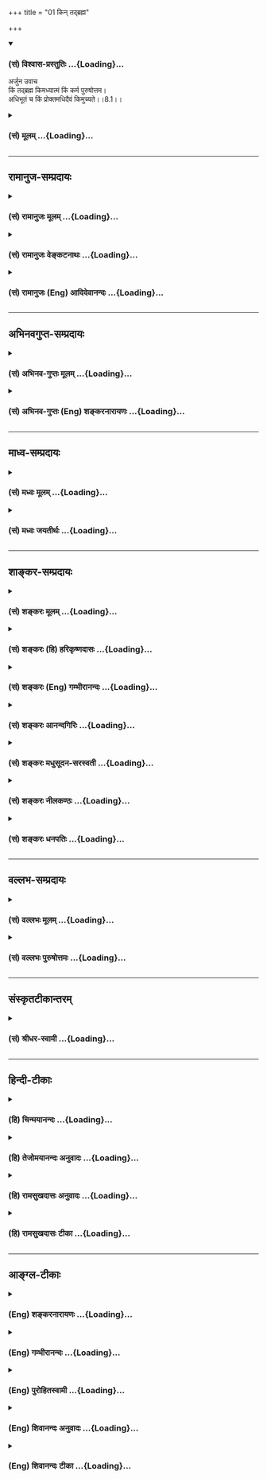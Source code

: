 +++
title = "01 किन् तद्ब्रह्म"

+++
<div class="js_include" newlevelforh1="3" title="(सं) विश्वास-प्रस्तुतिः" unfilled url="/purANam_vaiShNavam/mahAbhAratam/06-bhIShma-parva/03-bhagavad-gItA-parva/saMskRtam/vishvAsa-prastutiH/08_axara-para-brahma-yo/01_kin_tadbrahma.md">
<details open><summary><h3>(सं) विश्वास-प्रस्तुतिः ...{Loading}...</h3></summary>

अर्जुन उवाच  
किं तद्ब्रह्म किमध्यात्मं किं कर्म पुरुषोत्तम।  
अधिभूतं च किं प्रोक्तमधिदैवं किमुच्यते।।8.1।।
</details>
</div>
<div class="js_include collapsed" newlevelforh1="3" title="(सं) मूलम्" unfilled url="/purANam_vaiShNavam/mahAbhAratam/06-bhIShma-parva/03-bhagavad-gItA-parva/saMskRtam/mUlam/08_axara-para-brahma-yo/01_kin_tadbrahma.md">
<details><summary><h3>(सं) मूलम् ...{Loading}...</h3></summary>

अर्जुन उवाच  
किं तद्ब्रह्म किमध्यात्मं किं कर्म पुरुषोत्तम।  
अधिभूतं च किं प्रोक्तमधिदैवं किमुच्यते।।8.1।।
</details>
</div>


_________________
## रामानुज-सम्प्रदायः
<div class="js_include collapsed" newlevelforh1="3" title="(सं) रामानुजः मूलम्" unfilled url="/purANam_vaiShNavam/mahAbhAratam/06-bhIShma-parva/03-bhagavad-gItA-parva/saMskRtam/rAmAnujaH/mUlam/08_axara-para-brahma-yo/01_kin_tadbrahma.md">
<details><summary><h3>(सं) रामानुजः मूलम् ...{Loading}...</h3></summary>

।।8.1।। अर्जुन उवाच -- जरामरणमोक्षाय भगवन्तम् आश्रित्य यतमानानां
ज्ञातव्यतया उक्तं **तद् ब्रह्म अध्यात्मं** च कर्म च **किम्** इति
वक्तव्यम् ऐश्वर्यार्थिनां ज्ञातव्यम् **अधिभूतम् अधिदैवं च किं** त्रयाणां
ज्ञातव्यः अधियज्ञशब्दनिर्दिष्टश्च **कः** तस्य च अधियज्ञभावः कथं
**प्रयाणकाले** च एभिः त्रिभिः **नियतात्मभिः कथं ज्ञेयः असि।**

</details>
</div>
<div class="js_include collapsed" newlevelforh1="3" title="(सं) रामानुजः वेङ्कटनाथः" unfilled url="/purANam_vaiShNavam/mahAbhAratam/06-bhIShma-parva/03-bhagavad-gItA-parva/saMskRtam/rAmAnujaH/venkaTanAthaH/08_axara-para-brahma-yo/01_kin_tadbrahma.md">
<details><summary><h3>(सं) रामानुजः वेङ्कटनाथः ...{Loading}...</h3></summary>

  
  
।।8.1।। सङ्गतिदर्शनायाह -- सप्तम इति। परस्य ब्रह्मणो
वासुदेवस्योपास्यत्वमिति -- मय्यासक्तमनाः \[7।1\] इत्यादेरथः तत्रैव
ह्युपासनं प्रस्तुतम्। तच्छेषतया चान्यत्सर्वमिहोच्यते। तस्यैव
प्रपञ्चनम्अहं सर्वस्य प्रभवः \[10।8\]वासुदेवः सर्वं \[7।19\]चतुर्विधा
भजन्ते माम् \[7।16\] इत्यादिभिः परस्तात्क्रियत इति
भावः। परस्येत्यादिभिरुपहितब्रह्मव्योमातीतादिपक्षप्रतिक्षेपः।
ब्रह्मशब्दस्य विशेषशब्दसमभिव्याहाराद्देवतान्तरव्यावृत्तिः।
वासुदेवशब्देनात्रावतारविशेषो वा
विवक्षितः। निखिलेत्यादिभिरुपास्यत्वपरब्रह्मत्वोपयुक्ताकारकथनम्। निखिलचेतनाचेतनवस्तुशेषित्वमितिभूमिरापः
\[7।4\] इत्यादेः श्लोकद्वयस्यार्थः। निखिलशब्देन
कार्यकारणादिरूपावस्थासङ्ग्रहात् कार्यभूतब्रह्मरुद्रादेरपि क्रोडीकारः।
कारणत्वम्एतद्योनीनि \[7।6\] इति श्लोकस्यार्थः। मत्तः परतरं नान्यत्
\[7।7\] इत्युक्तस्य परत्वस्यमामेभ्यः परम् \[7।13\] इत्यत्रोपयुक्ततया
तत्रैवोदाहर्तुमत्र तदतिक्रमेणमयि सर्वम् \[7।7\]
इत्याद्युक्ताधारत्वोपादानम्। रसोऽहम् \[7।8\] इत्यादिसामानाधिकरण्यफलितं
सर्वशब्दवाच्यत्वम्। तत्र हेतुराधारत्वादिविशेषसिद्धं सर्वशरीरकत्वम्। एवं
शेषित्वाद्यनुवादेन
वक्ष्यमाणतत्तदधिकारिप्राप्यवस्तुविशेषसामानाधिकरण्यस्यापि
शरीरात्मभावहेतुकत्वं दर्शितम्। मत्त एवेति तान्विद्धि \[7।12\] इत्यादिषु
प्रवृत्तितादधीन्यस्यापि विवक्षितत्वात्सिद्धं
सर्वनियन्तृत्वम्। सवश्चेत्यनेनानिर्दिष्टानामन्येषां च आभिप्रायिकाणां
सङ्ग्रहः। तस्यैवेत्यवधारणेननान्यत्किञ्चिदस्ति \[7।7\] इत्यस्यार्थ
उक्तः। त्रिभिर्गुणमयैः \[7।13\] इति श्लोकस्य
सार्धस्यार्थःसत्त्वेत्यादिनोक्तः। मामेव \[7।14\] इत्याद्युक्तप्रपत्तेः
सुकृतविशेषहेतुकत्वम्। जनाः सुकृतिनः \[7।16\] इत्यनेन
दर्शितमाहअत्युत्कृष्टसुकृतेति। न मां दुष्कृतिनः \[7।15\] इत्यादेः
पूर्वोक्ततिरोधानप्रकारविशेषकथनरूपत्वात्सुकृतिप्रशंसाशेषत्वाच्च
तदर्थोऽत्र पृथङ्गोपात्तः। चतुर्विधाः \[7।16\]
इत्यादिकंसुकृततारतम्येनेत्यादिनाऽनुसंहितम्। उपासकभेदं चेत्यन्वयः। तेषां
ज्ञानी \[7।17\] इत्यादेः श्लोकद्वयस्यार्थोभगवन्तमित्यादिनोक्तः। बहूनां
जन्मनाम् \[7।19\] इत्यादिनासर्गे यान्ति परन्तप \[7।27\] इत्यन्तेन
सिद्धमाहदुर्लभत्वमिति। येषां तु \[7।28\] इत्यादेरध्यायशेषस्य अर्थमाह --
एषां त्रयाणामिति। ज्ञातव्यमिह सिद्धरूपं विवक्षितम्। उपादेयं अनुष्ठेयम्।
एतेनस्वयाथात्म्यम् \[गी.सं.11\] इत्यादिसङ्ग्रहश्लोकस्यार्थोऽपि
प्रपञ्चितः। अयं त्वष्टमस्य
सङ्ग्रहःऐश्वर्याक्षरयाथात्म्यभगवच्चरणार्थिनाम्। वेद्योपादेयभावानामष्टमे
भेद उच्यते \[गी.सं.12\] इति। अत्र
भेदोक्तेरध्यायार्थत्वात्स्वरूपप्रस्तावः प्रागेव कृत इति
दर्शितम्। ,प्रस्तुतप्रपञ्चनमिति सङ्गतिमाह -- इदानीमिति।
जीवस्वरूपादिज्ञातव्यस्योपासनाद्यनुष्ठेयस्य च भेदजिज्ञासयाऽर्जुन उवाच --
किं तदिति। आर्तो जिज्ञासुः \[7।16\] इत्यादिना
प्रागेवाधिकारित्रयस्योक्तत्वात्जरामरणमोक्षाय \[7।29\] इत्यादिषु
यच्छब्दावृत्तिसामर्थ्यादर्थस्वभावाच्चाधिकारिभेदस्तेषां
ज्ञातव्योपादेयवस्तुप्रतिनियमश्चार्जुनेन ज्ञातः तत्रैव विशेषबुभुत्सयाऽय
प्रश्नः। वक्ष्यते च विशेषः। ततश्चकिं तद्ब्रह्म
इत्यर्धमक्षरयाथात्म्यार्थिविषयम् अधिभूते च
इत्यर्धमैश्वर्यार्थिविषयम्अधियज्ञः इति श्लोकस्तु अर्थस्वभावात् त्रयाणां
साधारण इति विविनक्ति -- जरामरणेति। कथमिति प्रकारप्रश्नेअधियज्ञभाव
इत्यर्थलब्धम्। अत्र इत्येतच्छब्दः शास्त्रसन्निध्युपाधिकः तच्चोत्तरग्रन्थे
व्याख्यास्यति -- अत्र इन्द्रादौ मम देहभूते इति। अस्मिन् इतीदंशब्दस्तु
स्वप्रत्यक्षसन्निध्युपाधिकः प्रत्यक्षा हीन्द्रादयोऽपि प्रष्टुरर्जुनस्य।
एतच्छब्देदंशब्दयोश्चैकस्मिन्वाक्ये सामानाधिकरण्येन प्रयोगो दृश्यते -- स
एष द्वाभ्यां दर्शनीभ्यां विराड्भ्यामनयोर्द्वाविंशयोर्द्विवचनयोरयं पुरुषः
प्रतिष्ठितः इत्यादौ। यद्वाअत्र इति यज्ञस्वरूपपरामर्शः नियतात्मत्वं
त्रयाणामपेक्षितम् अत्र बहुवचनमधिकारित्रयपरमित्यभिप्रायेणोक्तम् --
एभिस्त्रिभिरिति।

</details>
</div>
<div class="js_include collapsed" newlevelforh1="3" title="(सं) रामानुजः (Eng) आदिदेवानन्दः" unfilled url="/purANam_vaiShNavam/mahAbhAratam/06-bhIShma-parva/03-bhagavad-gItA-parva/saMskRtam/rAmAnujaH/english/AdidevAnandaH/08_axara-para-brahma-yo/01_kin_tadbrahma.md">
<details><summary><h3>(सं) रामानुजः (Eng) आदिदेवानन्दः ...{Loading}...</h3></summary>

8.1 8.2 Arjuna said What are that brahman, Adhyatma and Karma which have
been mentioned as what should be known by those who aspire for release
from old age and death while they take refuge with the Lord; What are
Adhibuta and Adhidaiva, which should be known by the aspirants for
wealth; Who is Adhiyajna that is to be known by the three groups as
their dying hour. In what manner are You to be known by these three
groups who are self-controlled;

</details>
</div>


_________________
## अभिनवगुप्त-सम्प्रदायः
<div class="js_include collapsed" newlevelforh1="3" title="(सं) अभिनव-गुप्तः मूलम्" unfilled url="/purANam_vaiShNavam/mahAbhAratam/06-bhIShma-parva/03-bhagavad-gItA-parva/saMskRtam/abhinava-guptaH/mUlam/08_axara-para-brahma-yo/01_kin_tadbrahma.md">
<details><summary><h3>(सं) अभिनव-गुप्तः मूलम् ...{Loading}...</h3></summary>

।।8.1 -- 8.2।। ते ब्रह्म तद्विदुः इत्यादिना यत् भगवता उपक्षिप्तं तत्
प्रश्ननवकपूर्वकं +++(S पूर्वं)+++ निर्णयति ( निर्णाययति N निर्वर्णयति) --किं
तद् ब्रह्मेति। अधियज्ञ इति। अधियज्ञः कथम् \[कश्च\] कोऽत्र देहे तिष्ठति
इति शेषः।

</details>
</div>
<div class="js_include collapsed" newlevelforh1="3" title="(सं) अभिनव-गुप्तः (Eng) शङ्करनारायणः" unfilled url="/purANam_vaiShNavam/mahAbhAratam/06-bhIShma-parva/03-bhagavad-gItA-parva/saMskRtam/abhinava-guptaH/english/shankaranArAyaNaH/08_axara-para-brahma-yo/01_kin_tadbrahma.md">
<details><summary><h3>(सं) अभिनव-गुप्तः (Eng) शङ्करनारायणः ...{Loading}...</h3></summary>

8.1 See Comment under 8.2

</details>
</div>


_________________
## माध्व-सम्प्रदायः
<div class="js_include collapsed" newlevelforh1="3" title="(सं) मध्वः मूलम्" unfilled url="/purANam_vaiShNavam/mahAbhAratam/06-bhIShma-parva/03-bhagavad-gItA-parva/saMskRtam/madhvaH/mUlam/08_axara-para-brahma-yo/01_kin_tadbrahma.md">
<details><summary><h3>(सं) मध्वः मूलम् ...{Loading}...</h3></summary>

।।8.1 -- 8.2।। नमः श्रीमते कृष्णाय। ँ़
मरणकालकर्त्तव्यगत्याद्यस्मिन्नध्याय उपदिशति।

</details>
</div>
<div class="js_include collapsed" newlevelforh1="3" title="(सं) मध्वः जयतीर्थः" unfilled url="/purANam_vaiShNavam/mahAbhAratam/06-bhIShma-parva/03-bhagavad-gItA-parva/saMskRtam/madhvaH/jayatIrthaH/08_axara-para-brahma-yo/01_kin_tadbrahma.md">
<details><summary><h3>(सं) मध्वः जयतीर्थः ...{Loading}...</h3></summary>

।।8.1 -- 8.2।। अध्यायस्यावान्तरप्रतिपाद्यमर्थमाह -- **मरणे**ति। गम्यत इति
गतिः। आदिपदेन मार्गादिकम्। मरणकालकर्तव्यं च गतिश्च ते आदी यस्य
तत्तथोक्तम्। कर्तव्यस्मरणविषयत्वगम्यत्वादिरूपो भगवन्महिमैव वर्ण्यत इति
षट्कान्तर्भावसिद्धिः। उक्तव्याख्यानपूर्वकमिति चोपस्कर्तव्यम्
तेनानन्तर्यलक्षणाऽपि सङ्गतिः सिद्धा तत्प्रसङ्गेनैव
मरणकालकर्तव्याद्युपदेशात्।

</details>
</div>


_________________
## शाङ्कर-सम्प्रदायः
<div class="js_include collapsed" newlevelforh1="3" title="(सं) शङ्करः मूलम्" unfilled url="/purANam_vaiShNavam/mahAbhAratam/06-bhIShma-parva/03-bhagavad-gItA-parva/saMskRtam/shankaraH/mUlam/08_axara-para-brahma-yo/01_kin_tadbrahma.md">
<details><summary><h3>(सं) शङ्करः मूलम् ...{Loading}...</h3></summary>

।।8.1 -- 8.2।। --,ते ब्रह्म तद्विदुः कृत्स्नम् (गीता 7।29) इत्यादिना
भगवता अर्जुनस्य प्रश्नबीजानि उपदिष्टानि। अतः तत्प्रश्नार्थम् अर्जुनः
उवाच -- एषां प्रश्नानां यथाक्रमं निर्णयाय श्रीभगवानुवाच
--,**श्रीभगवानुवाच --,**

</details>
</div>
<div class="js_include collapsed" newlevelforh1="3" title="(सं) शङ्करः (हि) हरिकृष्णदासः" unfilled url="/purANam_vaiShNavam/mahAbhAratam/06-bhIShma-parva/03-bhagavad-gItA-parva/saMskRtam/shankaraH/hindI/harikRShNadAsaH/08_axara-para-brahma-yo/01_kin_tadbrahma.md">
<details><summary><h3>(सं) शङ्करः (हि) हरिकृष्णदासः ...{Loading}...</h3></summary>

।।8.1।। ते ब्रह्म तद्विदुः कृत्स्नम् इत्यादि वचनोंसे ( पूर्वाध्यायमें )
भगवान्ने अर्जुनके लिये प्रश्नके बीजोंका उपदेश किया था अतः उन प्रश्नोंको
पूछनेके लिये अर्जुन बोला --, हे पुरुषोत्तम वह ब्रह्मतत्त्व क्या है
अध्यात्म क्या है कर्म क्या है अधिभूत किसको कहते हैं अधिदैव किसको कहते
हैं हे मधुसूदन इस देहमें अधियज्ञ कौन है और कैसे है तथा संयतचित्तवाले
योगियोंद्वारा आप मरणकालमें किस प्रकार जाने जा सकते हैं।

</details>
</div>
<div class="js_include collapsed" newlevelforh1="3" title="(सं) शङ्करः (Eng) गम्भीरानन्दः" unfilled url="/purANam_vaiShNavam/mahAbhAratam/06-bhIShma-parva/03-bhagavad-gItA-parva/saMskRtam/shankaraH/english/gambhIrAnandaH/08_axara-para-brahma-yo/01_kin_tadbrahma.md">
<details><summary><h3>(सं) शङ्करः (Eng) गम्भीरानन्दः ...{Loading}...</h3></summary>

8.1 See Commentary under 8.2.

</details>
</div>
<div class="js_include collapsed" newlevelforh1="3" title="(सं) शङ्करः आनन्दगिरिः" unfilled url="/purANam_vaiShNavam/mahAbhAratam/06-bhIShma-parva/03-bhagavad-gItA-parva/saMskRtam/shankaraH/AnandagiriH/08_axara-para-brahma-yo/01_kin_tadbrahma.md">
<details><summary><h3>(सं) शङ्करः आनन्दगिरिः ...{Loading}...</h3></summary>

।।8.1।। सप्तमाध्यायान्तेयेषां त्वन्तगतं पापम् इत्यादिना येषां
ब्रह्मादीनामनुसंधानमुक्तं यच्च प्रयाणकाले भगवतः स्मरणं दर्शितं तदिदं
जिज्ञासमानः सन्पृच्छतीति प्रश्नसमुदायमवतारयति -- **ते ब्रह्मेति।**
प्रश्नबीजानि तद्विषयभूतानि ब्रह्मादीनि वस्तूनीति यावत्।
बुभुत्सितविषयप्रतिलम्भानन्तरं तेषां प्रश्नद्वारा निर्णयार्थमाह -- **अत
इति।** यदुक्तं ते ब्रह्म तद्विदुरिति तत्किं सोपाधिकं निरुपाधिकं वा
ब्रह्मशब्दस्योभयत्रापि संभवादिति मत्वाह -- **किं तदिति।** यच्चोक्तं
कृत्स्नमध्यात्ममिति तत्रात्मानं देहमधिकृत्य तस्मिन्नधिष्ठाने
तिष्ठतीत्यध्यात्मशब्देन श्रोत्रादिकरणग्रामो वा प्रत्यग्भूतं ब्रह्मैव वा
विवक्षितमित्याह -- **किमध्यात्ममिति।**विज्ञानं यज्ञं तनुते। कर्माणि
तनुतेऽपि च इति श्रुतौ कर्मणो द्वैविध्यनिर्धारणात्कर्म चाखिलमित्यत्र
कीदृक्कर्म गृहीतमिति पृच्छति -- **किमिति।** क्षराक्षराभ्यां
कार्यकारणाभ्यामतीतस्य भगवतो न किंचिद्वेद्यमस्तीति सूचयति --
**पुरुषोत्तमेति।** साधिभूताधिदैवमित्यत्राधिभूतशब्देन पृथिव्यादिषु भूतेषु
वर्तमानं किंचिदेव गृह्यते किंवा समस्तमेव कार्यमिति निर्दिधारयिषया
पृच्छति -- **अधिभूतमिति।** अधिदैवमिति च दैवतविषयमनुध्यानं वा
दैवतेष्वादित्यमण्डलादिषु वर्तमानं चैतन्यं वा जिघृक्षितमिति प्रश्नान्तरं
प्रस्तौति -- **अधिदैवमिति।**

</details>
</div>
<div class="js_include collapsed" newlevelforh1="3" title="(सं) शङ्करः मधुसूदन-सरस्वती" unfilled url="/purANam_vaiShNavam/mahAbhAratam/06-bhIShma-parva/03-bhagavad-gItA-parva/saMskRtam/shankaraH/madhusUdana-sarasvatI/08_axara-para-brahma-yo/01_kin_tadbrahma.md">
<details><summary><h3>(सं) शङ्करः मधुसूदन-सरस्वती ...{Loading}...</h3></summary>

।।8.1।। , चतुर्षु भगवत्प्रियेष्वपि मतोऽधिकं यः प्रभोरुदारपदतः परः समचकार
तं मामयम्।  
  
परोपनिषदर्थदैरमलवाक्यदीपैस्तमो निवार्य परमं भजे तमिह काशिराजं
गुरुम्।। पूर्वाध्यायान्तेते ब्रह्म तद्विदुः कृत्स्नमध्यात्मं कर्म चाखिलम्
इत्यादिना सार्धश्लोकेन सप्त पदार्था ज्ञेयत्वेन भगवता सूत्रितास्तेषां
वृत्तिस्थानीयोऽयमष्टमोऽध्याय आरभ्यते। तत्र सूत्रितानि सप्त वस्तूनि
विशेषतो बुभुत्समानः श्लोकाभ्यामर्जुन उवाच -- तत् ज्ञेयत्वेनोक्तं ब्रह्म
किं सोपाधिकं निरुपाधिकं वा एवमात्मानं देहमधिकृत्य तस्मिन्नधिष्ठाने
तिष्ठतीत्यध्यात्मं किं श्रोत्रादिकरणग्रामो वा प्रत्यक्चैतन्यं वा तथा
कर्म चाखिलमित्यत्र किं कर्म यज्ञरूपमन्यद्वाविज्ञानं यज्ञं तनुते। कर्माणि
तनुतेऽपि च इति श्रुतौ द्वैविध्यश्रवणात्। तव मम च समत्वात्कथं त्वं मां
पृच्छसीति शङ्कामपनुदन्सर्वपुरुषेभ्य उत्तमस्य सर्वज्ञस्य तव न
किंचिदज्ञेयमिति संबोधनेन सूचयति हे पुरुषोत्तमेति। अधिभूतं च किं प्रोक्तं
पृथिव्यादिभूतमधिकृत्य यत्किंचित्कार्यमधिभूतपदेन विवक्षितं किं वा
समस्तमेव कार्यजातम्। चकारः सर्वेषां प्रश्नानां समुच्चयार्थः। अधिदैवं
किमुच्यते देवताविषयमनुध्यानं वा सर्वदैवतेष्वादित्यमण्डलादिष्वनुस्यूतं
चैतन्यं वां।

</details>
</div>
<div class="js_include collapsed" newlevelforh1="3" title="(सं) शङ्करः नीलकण्ठः" unfilled url="/purANam_vaiShNavam/mahAbhAratam/06-bhIShma-parva/03-bhagavad-gItA-parva/saMskRtam/shankaraH/nIlakaNThaH/08_axara-para-brahma-yo/01_kin_tadbrahma.md">
<details><summary><h3>(सं) शङ्करः नीलकण्ठः ...{Loading}...</h3></summary>

।।8.1।। पूर्वस्मिन्नध्याये मायोपहितं ब्रह्म जगत्कारणमुक्तं  
  
तच्चोत्तमानामनुपाधिब्रह्मप्रतिपत्तावुपलक्षणं मध्यमानामुपास्यं चेति मत्वा
प्रतिपत्तव्यं ब्रह्म तद्विषय एकः उपासनाविषयाश्च षट् एवं सप्त
प्रश्नविषयास्ते ब्रह्म तद्विदुरित्यध्यायान्ते सार्धश्लोकेन भगवता
सूत्रितास्तद्वृत्तिरूपोऽयमध्याय आरभ्यते। तत्र सूत्रितानां
ब्रह्मादिशब्दानामर्थं बुभुत्सुरर्जुन उवाच। किं तत्कृत्स्नं ब्रह्मेति
प्रथमः प्रश्नः। शेषः स्पष्टार्थः श्लोकः।

</details>
</div>
<div class="js_include collapsed" newlevelforh1="3" title="(सं) शङ्करः धनपतिः" unfilled url="/purANam_vaiShNavam/mahAbhAratam/06-bhIShma-parva/03-bhagavad-gItA-parva/saMskRtam/shankaraH/dhanapatiH/08_axara-para-brahma-yo/01_kin_tadbrahma.md">
<details><summary><h3>(सं) शङ्करः धनपतिः ...{Loading}...</h3></summary>

।।8.1।। सप्तमाध्यायान्ते ते ब्रह्म तद्विदुरित्यादिसार्धेनार्जुनस्य
प्रश्नबीजानि भगवतोक्तानि अतस्तत्प्रश्नार्थमर्जुन उवाच -- किमित्यादिना।
ते ब्रह्म तद्विदुः कृत्स्त्रमिति यदुक्तं तत्किं सगुणमुत निर्गुणं।
ब्रह्मशब्दस्योभयत्रापि संभवात्। यच्चोक्तं कृत्स्त्रमध्यात्ममिति
तत्रात्मानं देहमधिकृत्य तस्मिन्नाधिष्ठाने तिष्ठतीत्यध्यात्मशब्देन किं
त्वगादीन्द्रियसमुदायो विवक्षित उत प्रत्यगात्मैव। विज्ञानं यज्ञं तनुते।
कर्माणि तनुतेऽपि च इति श्रुतौ कर्मद्वैविध्यश्रवणात्कर्म चाखिलमित्यत्रापि
कीदृक्वकर्म विवक्षितं किं लौकिकमुत वैदिकं यज्ञादि रुपं। पुरुषोत्तमस्य न
किंचिदज्ञातमिति सूचयन्नाह -- पुरुषोत्तमेति। अधिभूतं च किं प्रोक्तं
भूतेष्वाकाशादिषु वर्तमानं किंचिदेव गृह्यते उत सर्वमेव कार्यं। अधिदैवं
किमुच्यते किं देवताविषयमनुध्यानमुतादित्यमण्डलादिषु वर्तमानं चैतन्यम्।

</details>
</div>


_________________
## वल्लभ-सम्प्रदायः
<div class="js_include collapsed" newlevelforh1="3" title="(सं) वल्लभः मूलम्" unfilled url="/purANam_vaiShNavam/mahAbhAratam/06-bhIShma-parva/03-bhagavad-gItA-parva/saMskRtam/vallabhaH/mUlam/08_axara-para-brahma-yo/01_kin_tadbrahma.md">
<details><summary><h3>(सं) वल्लभः मूलम् ...{Loading}...</h3></summary>

।।8.1।। ब्रह्मकर्मादिकं प्राज्ञैर्विज्ञेयं नास्मदादिभिः। इति जिज्ञासया
पार्थः सन्दिहानोऽथ पृच्छति।।1।। अर्जुन उवाच -- किं तद्ब्रह्मेति
द्वाभ्याम्। पूर्वेषां यत् ज्ञेयतयोक्तं तद्ब्रह्म किमध्यात्मं कर्म वा
किमिति वक्तव्यम् अग्रिमाणां च ज्ञेयमधिभूतमधिदैवं च किम्।

</details>
</div>
<div class="js_include collapsed" newlevelforh1="3" title="(सं) वल्लभः पुरुषोत्तमः" unfilled url="/purANam_vaiShNavam/mahAbhAratam/06-bhIShma-parva/03-bhagavad-gItA-parva/saMskRtam/vallabhaH/puruShottamaH/08_axara-para-brahma-yo/01_kin_tadbrahma.md">
<details><summary><h3>(सं) वल्लभः पुरुषोत्तमः ...{Loading}...</h3></summary>

  
  
।।8.1।। पूर्वोक्तब्रह्मकर्मादिरूपजिज्ञासुरर्जुनः। पृष्टवान् स्पष्टमेतस्य
कृष्ण उत्तरमुक्तवान्।।1।।  
  
पूर्वाध्यायान्ते भगवताते ब्रह्म \[7।29\] इत्यादिना समपदार्थज्ञानमुक्तं
भक्तानाम् तत्स्वरूपजिज्ञासुरर्जुनः प्रभुं विज्ञापयामास -- अर्जुन उवाच
किं तद्ब्रह्मेति द्वयेन। हे पुरुषोत्तम तद्ब्रह्म यदुक्तं तत्किम्
अध्यात्मं किं कर्म किं च पुनः अधिभूतं किं प्रोक्तं च पुनः अधिदैवं
किमुच्यते अधियज्ञः यज्ञाधिष्ठाता फलदाता कः। अत्र उक्तप्रकारेषु कथं केन
प्रकारेण नियतात्मभिरनन्यैकपरिचित्तैर्ज्ञेयोऽसि। हे मधुसूदन
सर्वानिष्टनिवर्तक अस्मिन् देहे प्रयाणकाले अन्तकाले कथं केन प्रकारेण
ज्ञेयोऽसि। अत्रायं भावः -- पुरुषोत्तमेति सम्बोधनेन त्वमेव पुरुषोत्तमः
त्वत्तः पराभावात्। कथं तद्ब्रह्मेत्युक्तम् आधिदैविकं तु त्वत्स्वरूपमेव
अतस्त्वत्तोऽन्याधिदैवं किम् अध्यात्माद**यस्तु৷৷৷৷৷৷৷৷৷৷৷৷৷৷৷৷.** हीना एव
तेषां ज्ञानं किं प्रयोजनकम् सेवा च कथं कार्या इत्यादिव्यञ्जितम्।
मधुसूदनेति सम्बोधनेन त्वदीयानां मरणादिभयाभावे तत्समये त्वं कथं
स्वज्ञानमुक्तवानिति ज्ञापितमिति भावः।

</details>
</div>


_________________
## संस्कृतटीकान्तरम्
<div class="js_include collapsed" newlevelforh1="3" title="(सं) श्रीधर-स्वामी" unfilled url="/purANam_vaiShNavam/mahAbhAratam/06-bhIShma-parva/03-bhagavad-gItA-parva/saMskRtam/shrIdhara-svAmI/08_axara-para-brahma-yo/01_kin_tadbrahma.md">
<details><summary><h3>(सं) श्रीधर-स्वामी ...{Loading}...</h3></summary>

।।8.1।। ब्रह्मकर्माधिभूतादि विदुः कृष्णैकचेतसः। इत्युक्तं ब्रह्मकर्मादि
स्पष्टमष्टम उच्यते।।1।।  
  
पूर्वाध्यायान्ते भगवतोपक्षिप्तानां ब्रह्माध्यात्मादिसप्तानां पदार्थानां
तत्त्वं जिज्ञासुरर्जुन उवाच **-- किं तद्ब्रह्मेति द्वाभ्याम्।**
स्पष्टोऽर्थः।

</details>
</div>


_________________
## हिन्दी-टीकाः
<div class="js_include collapsed" newlevelforh1="3" title="(हि) चिन्मयानन्दः" unfilled url="/purANam_vaiShNavam/mahAbhAratam/06-bhIShma-parva/03-bhagavad-gItA-parva/hindI/chinmayAnandaH/08_axara-para-brahma-yo/01_kin_tadbrahma.md">
<details><summary><h3>(हि) चिन्मयानन्दः ...{Loading}...</h3></summary>

।।8.1।। No commentary.

</details>
</div>
<div class="js_include collapsed" newlevelforh1="3" title="(हि) तेजोमयानन्दः अनुवादः" unfilled url="/purANam_vaiShNavam/mahAbhAratam/06-bhIShma-parva/03-bhagavad-gItA-parva/hindI/tejomayAnandaH/anuvAdaH/08_axara-para-brahma-yo/01_kin_tadbrahma.md">
<details><summary><h3>(हि) तेजोमयानन्दः अनुवादः ...{Loading}...</h3></summary>

।।8.1।। अर्जुन ने कहा -हे पुरुषोत्तम ! वह ब्रह्म क्या है अध्यात्म क्या
है; तथा कर्म क्या है; और अधिभूत नाम से क्या कहा गया है; तथा अधिदैव नाम
से क्या कहा जाता है,

</details>
</div>
<div class="js_include collapsed" newlevelforh1="3" title="(हि) रामसुखदासः अनुवादः" unfilled url="/purANam_vaiShNavam/mahAbhAratam/06-bhIShma-parva/03-bhagavad-gItA-parva/hindI/rAmasukhadAsaH/anuvAdaH/08_axara-para-brahma-yo/01_kin_tadbrahma.md">
<details><summary><h3>(हि) रामसुखदासः अनुवादः ...{Loading}...</h3></summary>

।।8.1 -- 8.2।। अर्जुन बोले -- हे पुरुषोत्तम ! वह ब्रह्म क्या है;
अध्यात्म क्या है; कर्म क्या है; अधिभूत किसको कहा गया है; और अधिदैव किसको
कहा जाता है; यहाँ अधियज्ञ कौन है और वह इस देहमें कैसे है; हे मधूसूदन !
नियतात्मा (वशीभूत अंतःकरण वाले) मनुष्यके द्वारा अन्तकालमें आप कैसे
जाननेमें आते हैं;

</details>
</div>
<div class="js_include collapsed" newlevelforh1="3" title="(हि) रामसुखदासः टीका" unfilled url="/purANam_vaiShNavam/mahAbhAratam/06-bhIShma-parva/03-bhagavad-gItA-parva/hindI/rAmasukhadAsaH/TIkA/08_axara-para-brahma-yo/01_kin_tadbrahma.md">
<details><summary><h3>(हि) रामसुखदासः टीका ...{Loading}...</h3></summary>

।।8.1।।***व्याख्या--***'**पुरुषोत्तम किं तद्ब्रह्म'--** हे पुरुषोत्तम
वह ब्रह्म क्या है अर्थात् ब्रह्म शब्दसे क्या समझना चाहिये'

</details>
</div>


_________________
## आङ्ग्ल-टीकाः
<div class="js_include collapsed" newlevelforh1="3" title="(Eng) शङ्करनारायणः" unfilled url="/purANam_vaiShNavam/mahAbhAratam/06-bhIShma-parva/03-bhagavad-gItA-parva/english/shankaranArAyaNaH/08_axara-para-brahma-yo/01_kin_tadbrahma.md">
<details><summary><h3>(Eng) शङ्करनारायणः ...{Loading}...</h3></summary>

8.1. Arjuna Said What is that Brahman ; What is termed the
Lord-of-the-self (adhyatma) ; What is action ; O the Best-of-persons !
What is stated to be the Lord-of -material-things (adhibhuta) ; What is
called Lord-of-divinities (adhidaiva) ;

</details>
</div>
<div class="js_include collapsed" newlevelforh1="3" title="(Eng) गम्भीरानन्दः" unfilled url="/purANam_vaiShNavam/mahAbhAratam/06-bhIShma-parva/03-bhagavad-gItA-parva/english/gambhIrAnandaH/08_axara-para-brahma-yo/01_kin_tadbrahma.md">
<details><summary><h3>(Eng) गम्भीरानन्दः ...{Loading}...</h3></summary>

8.1 Arjuna said O supreme person, what is that Brahman; What is that
which exists in the individual plane; What is action; And what is that
which is said to exist in the physical plane; What is that which is said
to be existing in the divine plane;

</details>
</div>
<div class="js_include collapsed" newlevelforh1="3" title="(Eng) पुरोहितस्वामी" unfilled url="/purANam_vaiShNavam/mahAbhAratam/06-bhIShma-parva/03-bhagavad-gItA-parva/english/purohitasvAmI/08_axara-para-brahma-yo/01_kin_tadbrahma.md">
<details><summary><h3>(Eng) पुरोहितस्वामी ...{Loading}...</h3></summary>

8.1 "Arjuna asked: O Lord of Lords! What is that which men call the
Supreme Spirit, what is man's Spiritual Nature, and what is the Law;
What is Matter and what is Divinity;

</details>
</div>
<div class="js_include collapsed" newlevelforh1="3" title="(Eng) शिवानन्दः अनुवादः" unfilled url="/purANam_vaiShNavam/mahAbhAratam/06-bhIShma-parva/03-bhagavad-gItA-parva/english/shivAnandaH/anuvAdaH/08_axara-para-brahma-yo/01_kin_tadbrahma.md">
<details><summary><h3>(Eng) शिवानन्दः अनुवादः ...{Loading}...</h3></summary>

8.1 Arjuna said What is that Brahman; What is Adhyatma; What is action,
O best among men; What is declared to be Adhibhuta; And, what is
Adhidaiva said to be;

</details>
</div>
<div class="js_include collapsed" newlevelforh1="3" title="(Eng) शिवानन्दः टीका" unfilled url="/purANam_vaiShNavam/mahAbhAratam/06-bhIShma-parva/03-bhagavad-gItA-parva/english/shivAnandaH/TIkA/08_axara-para-brahma-yo/01_kin_tadbrahma.md">
<details><summary><h3>(Eng) शिवानन्दः टीका ...{Loading}...</h3></summary>

  
  
8.1 किम् what; तत् that; ब्रह्म Brahman; किम् what; अध्यात्मम् Adhytama;
किम् what; कर्म action; पुरुषोत्तम O best among men; अधिभूतम् Adhibhuta;
च and; किम् what; प्रोक्तम् declared; अधिदैवम् Adhidaiva; किम् what;
उच्यते is called.Commentary In the last two verses of the seventh
chapter Lord Krishna had used certain philosophical and technical terms
such as Adhyatma; Adhibhuta; Adhidaiva and Adhiyajna. Arjuna does not
understand the meaning of these terms. So he proceeds to ask the Lord
the above estions for their elucidation. Lord Krishna gives the answers
succinctly to the above estions in their order.Some treat this chapter
as Abhyasa Yoga because in this chapter verses 7; 8; 10; 12; 13 and 14
deal with spiritual practices. Verse 7 treats of Karma and Bhakti Yoga
combined (giving the hands to the service of humanity or society and
fixing the mind on the Lord). Verse 8 deals with Abhyasa Yoga. Verses
10; 12 and 13 treat of Hatha Yoga (how to raise the lifeforce t the Ajna
Chakra and the Sahasrara and the Brahmarandhra). Verse 14 treats of the
easy Yoga of constant Namasmarana or remembering the names of the Lord
constantly. This alone will help the spiritual aspirant to approach the
Lord easily.The nature of Brahman; the individual Self (Adhyatma); the
nature of action; the nature of the objective universe or phenomena
(Adhibhuta); knowledge of the shining ones (Adhidaiva); and the secret
of sacrifice (Adhiyajna) are described in this discourse. The perfect
sage will have perfect knowledge. He will have perfect knowledge of not
only the manifested Brahman but also of the transcendental Brahman and
the why of the universe; etc.

</details>
</div>
